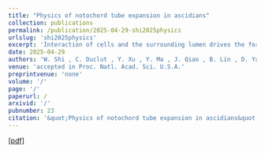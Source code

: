 ```yaml
---
title: "Physics of notochord tube expansion in ascidians"
collection: publications
permalink: /publication/2025-04-29-shi2025physics
urlslug: 'shi2025physics'
excerpt: 'Interaction of cells and the surrounding lumen drives the formation of tubular system that plays the transport and exchange functions within an organism. The physical and biological mechanisms of lumen expansion have been explored. However, how cells communicate and coordinate with the surrounding lumen, leading to continuous tube expansion to a defined geometry, is crucial but remains elusive. In this study, we utilized the ascidian notochord tube as a model to address the underlying mechanisms. We firstly quantitively measured and calculated the geometric parameters and found that tube expansion experienced three distinct phases. During the growth processes, we identified and experimentally demonstrated that both Rho GTPase Cdc42 signaling-mediated cell cortex distribution and the stability of tight junctions (TJs) were essential for lumen opening and tube expansion. Based on these experimental data, a conservation-laws-based tube expansion theory was developed, considering critical cell communication pathways, including secretory activity through vesicles, asymmetric cortex tension driven anisotropic lumen geometry, as well as the TJs gate barrier function. Moreover, by estimating the critical tube expansion parameters from experimental observation, we successfully predicted tube growth kinetics under different conditions through the combination of computational and experimental approaches, highlighting the coupling between actomyosin-based active mechanics and hydraulic processes. Taken together, our findings identify the critical cellular regulatory factors that drive the biological tube expansion and maintain its stability.'
date: 2025-04-29
authors: 'W. Shi , C. Duclut , Y. Xu , Y. Ma , J. Qiao , B. Lin , D. Yang , J. Prost , B. Dong'
venue: 'accepted in Proc. Natl. Acad. Sci. U.S.A.'
preprintvenue: 'none'
volume: '/'
page: '/'
paperurl: /
arxivid: '/'
pubnumber: 23
citation: '&quot;Physics of notochord tube expansion in ascidians&quot;, W. Shi , C. Duclut , Y. Xu , Y. Ma , J. Qiao , B. Lin , D. Yang , J. Prost , B. Dong, <i>accepted in Proc. Natl. Acad. Sci. U.S.A.</i> <b>/</b>, / (2025).'
---
```

[[pdf] <i class="fa fa-download fa-xs" aria-hidden="true"></i>](http://charlieduclut.github.io/files/shi2025physics.pdf)
